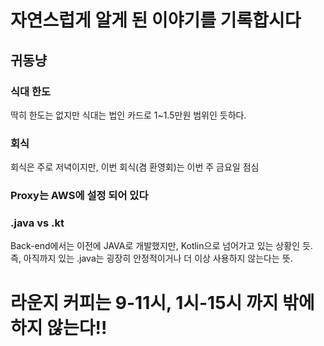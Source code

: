 # 자연스럽게 알게 된 이야기를 기록합시다
## 귀동냥

### 식대 한도
딱히 한도는 없지만 식대는 법인 카드로 1~1.5만원 범위인 듯하다.

### 회식
회식은 주로 저녁이지만, 이번 회식(겸 환영회)는 이번 주 금요일 점심

### Proxy는 AWS에 설정 되어 있다

### .java vs .kt
Back-end에서는 이전에 JAVA로 개발했지만, Kotlin으로 넘어가고 있는 상황인 듯. 즉, 아직까지 있는 .java는 굉장히 안정적이거나 더 이상 사용하지 않는다는 뜻.

# **라운지 커피는 9-11시, 1시-15시 까지 밖에 하지 않는다!!**


